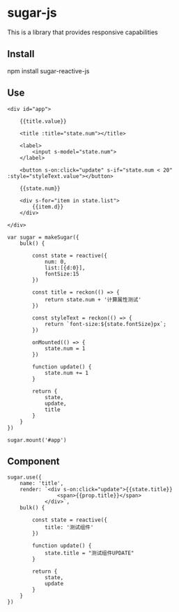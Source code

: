 # sugar-js

This is a library that provides responsive capabilities

## Install
npm install sugar-reactive-js

## Use
    <div id="app">

        {{title.value}}

        <title :title="state.num"></title>

        <label>
            <input s-model="state.num">
        </label>
    
        <button s-on:click="update" s-if="state.num < 20" :style="styleText.value"></button>
    
        {{state.num}}
    
        <div s-for="item in state.list">
            {{item.d}}
        </div>

    </div>

    var sugar = makeSugar({
        bulk() {

            const state = reactive({
                num: 0,
                list:[{d:0}],
                fontSize:15
            })
            
            const title = reckon(() => {
                return state.num + '计算属性测试'
            })

            const styleText = reckon(() => {
                return `font-size:${state.fontSize}px`;
            })

            onMounted(() => {
                state.num = 1
            })

            function update() {
                state.num += 1
            }

            return {
                state,
                update,
                title
            }
        }
    })

    sugar.mount('#app')

## Component

    sugar.use({
        name: 'title',
        render: `<div s-on:click="update">{{state.title}}
                    <span>{{prop.title}}</span>
                </div>`,
        bulk() {

            const state = reactive({
                title: '测试组件'
            })

            function update() {
                state.title = "测试组件UPDATE"
            }

            return {
                state,
                update
            }
        }
    })
